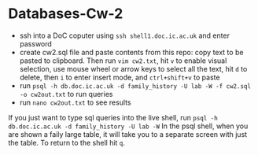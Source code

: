 # Databases-Cw-2

- ssh into a DoC coputer using `ssh shell1.doc.ic.ac.uk` and enter password
- create cw2.sql file and paste contents from this repo: copy text to be pasted to clipboard. Then run `vim cw2.txt`, hit `v` to enable visual selection, use mouse wheel or arrow keys to select all the text, hit `d` to delete, then `i` to enter insert mode, and `ctrl+shift+v` to paste
- run `psql -h db.doc.ic.ac.uk -d family_history -U lab -W -f cw2.sql -o cw2out.txt` to run queries
- run `nano cw2out.txt` to see results

If you just want to type sql queries into the live shell, run `psql -h db.doc.ic.ac.uk -d family_history -U lab -W`
In the psql shell, when you are shown a faily large table, it will take you to a separate screen with just the table. To return to the shell hit `q`.

